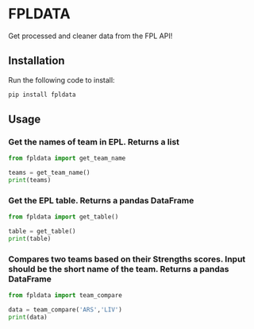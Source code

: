 # FPLDATA
Get processed and cleaner data from the FPL API!

## Installation
Run the following code to install:
```python 
pip install fpldata
```

## Usage
### Get the names of team in EPL. Returns a list
```python
from fpldata import get_team_name

teams = get_team_name()
print(teams)
```
### Get the EPL table. Returns a pandas DataFrame

```python
from fpldata import get_table()

table = get_table()
print(table)
```
### Compares two teams based on their Strengths scores. Input should be the short name of the team. Returns a pandas DataFrame
```python
from fpldata import team_compare

data = team_compare('ARS','LIV')
print(data)
```

